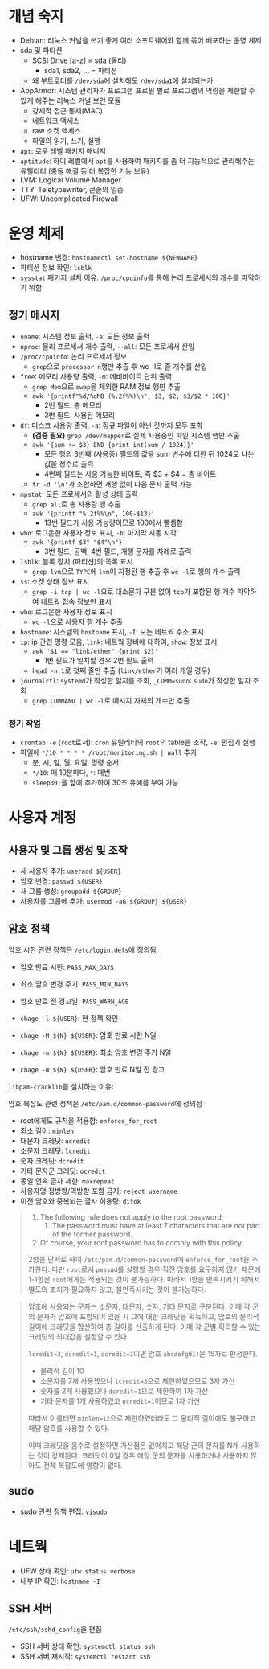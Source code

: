 # 개념 숙지

- Debian: 리눅스 커널을 쓰기 좋게 여러 소프트웨어와 함께 묶어 배포하는 운영 체제
- sda 및 파티션
  - SCSI Drive [a-z] = sda (물리)
    - sda1, sda2, ... = 파티션
  - 왜 부트로더를 `/dev/sda`에 설치해도 `/dev/sda1`에 설치되는가
- AppArmor: 시스템 관리자가 프로그램 프로필 별로 프로그램의 역량을 제한할 수 있게 해주는 리눅스 커널 보안 모듈
  - 강제적 접근 통제(MAC)
  - 네트워크 액세스
  - raw 소켓 액세스
  - 파일의 읽기, 쓰기, 실행
- `apt`: 로우 레벨 패키지 매니저
- `aptitude`: 하이 레벨에서 `apt`를 사용하여 패키지를 좀 더 지능적으로 관리해주는 유틸리티 (충돌 해결 등 더 복잡한 기능 보유)
- LVM: Logical Volume Manager
- TTY: Teletypewriter, 콘솔의 일종
- UFW: Uncomplicated Firewall

# 운영 체제

- hostname 변경: `hostnamectl set-hostname ${NEWNAME}`
- 파티션 정보 확인: `lsblk`
- `sysstat` 패키지 설치 이유: `/proc/cpuinfo`를 통해 논리 프로세서의 개수를 파악하기 위함

## 정기 메시지

- `uname`: 시스템 정보 출력, `-a`: 모든 정보 출력
- `nproc`: 물리 프로세서 개수 출력, `--all`: 모든 프로세서 산입
- `/proc/cpuinfo`: 논리 프로세서 정보
    - `grep`으로 `processor n`행만 추출 후 wc -l로 줄 개수를 산입
- `free`: 메모리 사용량 출력, `-m`: 메비바이트 단위 출력
  - `grep Mem`으로 `swap`을 제외한 RAM 정보 행만 추출
  - `awk '{printf"%d/%dMB (%.2f%%)\n", $3, $2, $3/$2 * 100}'`
    - 2번 필드: 총 메모리
    - 3번 필드: 사용된 메모리
- `df`: 디스크 사용량 출력, `-a`: 정규 파일이 아닌 것까지 모두 포함
  - **(검증 필요)** `grep /dev/mapper`로 실제 사용중인 파일 시스템 행만 추출
  - `awk '{sum += $3} END {print int(sum / 1024)}'`
    - 모든 행의 3번째 (사용중) 필드의 값을 sum 변수에 더한 뒤 1024로 나눈 값을 정수로 출력
    - 4번째 필드는 사용 가능한 바이트, 즉 $3 + $4 = 총 바이트
  - `tr -d '\n'`과 조합하면 개행 없이 다음 문자 출력 가능
- `mpstat`: 모든 프로세서의 활성 상태 출력
  - `grep all`로 총 사용량 행 추출
  - `awk '{printf "%.2f%%\n", 100-$13}'`
    - 13번 필드가 사용 가능량이므로 100에서 뺄셈함
- `who`: 로그온한 사용자 정보 표시, `-b`: 마지막 시동 시각
  - `awk '{printf $3" "$4"\n"}'`
    - 3번 필드, 공백, 4번 필드, 개행 문자를 차례로 출력
- `lsblk`: 블록 장치 (파티션)의 목록 표시
  - `grep lvm`으로 `TYPE`에 `lvm`이 지정된 행 추출 후 `wc -l`로 행의 개수 출력
- `ss`: 소켓 상태 정보 표시
  - `grep -i tcp | wc -l`으로 대소문자 구분 없이 `tcp`가 포함된 행 개수 파악하여 네트웍 접속 정보만 표시
- `who`: 로그온한 사용자 정보 표시
  - `wc -l`으로 사용자 행 개수 추출
- `hostname`: 시스템의 `hostname` 표시, `-I`: 모든 네트웍 주소 표시
- `ip`: ip 관련 명령 모음, `link`: 네트웍 장비에 대하여, `show`: 정보 표시
  - `awk '$1 == "link/ether" {print $2}'`
    - 1번 필드가 일치할 경우 2번 필드 출력
  - `head -n 1`로 첫째 줄만 추출 (`link/ether`가 여러 개일 경우)
- `journalctl`: `systemd`가 작성한 일지를 조회, `_COMM=sudo`: `sudo`가 작성한 일지 조회
  - `grep COMMAND | wc -l`로 메시지 자체의 개수만 추출

### 정기 작업

- `crontab -e` (`root`로서): `cron` 유틸리티의 `root`의 table을 조작, `-e`: 편집기 실행
- 파일에 `*/10 * * * * /root/monitoring.sh | wall` 추가
  - 분, 시, 일, 월, 요일, 명령 순서
  - `*/10`: 매 10분마다, `*`: 매번
  - `sleep30;`을 앞에 추가하여 30초 유예를 부여 가능

# 사용자 계정

## 사용자 및 그룹 생성 및 조작

- 새 사용자 추가: `useradd ${USER}`
- 암호 변경: `passwd ${USER}`
- 새 그룹 생성: `groupadd ${GROUP}`
- 사용자를 그룹에 추가: `usermod -aG ${GROUP} ${USER}`

## 암호 정책

암호 시한 관련 정책은 `/etc/login.defs`에 정의됨

- 암호 만료 시한: `PASS_MAX_DAYS`
- 최소 암호 변경 주기: `PASS_MIN_DAYS`
- 암호 만료 전 경고일: `PASS_WARN_AGE`

- `chage -l ${USER}`: 현 정책 확인
- `chage -M ${N} ${USER}`: 암호 만료 시한 N일
- `chage -m ${N} ${USER}`: 최소 암호 변경 주기 N일
- `chage -W ${N} ${USER}`: 암호 만료 N일 전 경고

`libpam-cracklib`를 설치하는 이유: 

암호 복잡도 관련 정책은 `/etc/pam.d/common-password`에 정의됨

- root에게도 규칙을 적용함: `enforce_for_root`
- 최소 길이: `minlen`
- 대문자 크레딧: `ucredit`
- 소문자 크레딧: `lcredit`
- 숫자 크레딧: `dcredit`
- 기타 문자군 크레딧: `ocredit`
- 동일 연속 글자 제한: `maxrepeat`
- 사용자명 정방향/역방향 포함 금지: `reject_username`
- 이전 암호와 중복되는 글자 허용량: `difok`

> 1. The following rule does not apply to the root password: 
>     1. The password must have at least 7 characters that are not part of the former password.
> 1. Of course, your root password has to comply with this policy.
> 
> 2항을 단서로 하여 `/etc/pam.d/common-password`에 `enforce_for_root`을 추가한다. 다만 `root`로서 `passwd`를 실행할 경우 직전 암호를 요구하지 않기 때문에 1-1항은 `root`에게는 적용되는 것이 불가능하다. 따라서 1항을 만족시키기 위해서 별도의 조치가 필요하지 않고, 불만족시키는 것이 불가능하다.

> 암호에 사용되는 문자는 소문자, 대문자, 숫자, 기타 문자로 구분된다. 이때 각 군의 문자가 암호에 포함되어 있을 시 그에 대한 크레딧을 획득하고, 암호의 물리적 길이에 크레딧을 합산하여 총 길이를 산출하게 된다. 이때 각 군별 획득할 수 있는 크레딧의 최대값을 설정할 수 있다.
> 
> `lcredit=3`, `dcredit=1`, `ocredit=1`이면 암호 `abcdefg01!`은 15자로 판정한다.
> 
> - 물리적 길이 10
> - 소문자를 7개 사용했으나 `lcredit=3`으로 제한하였으므로 3자 가산
> - 숫자를 2개 사용했으나 `dcredit=1`으로 제한하여 1자 가산
> - 기타 문자를 1개 사용하였고 `ocredit=1`이므로 1자 가산
> 
> 따라서 이를테면 `minlen=12`으로 제한하였더라도 그 물리적 길이에도 불구하고 해당 암호를 사용할 수 있다.
> 
> 이때 크레딧을 음수로 설정하면 가산점은 없어지고 해당 군의 문자를 N개 사용하는 것이 강제된다. 크레딧이 0일 경우 해당 군의 문자를 사용하거나 사용하지 않아도 전체 복잡도에 영향이 없다.

## sudo

- sudo 관련 정책 편집: `visudo`

# 네트웍

- UFW 상태 확인: `ufw status verbose`
- 내부 IP 확인: `hostname -I`

## SSH 서버

`/etc/ssh/sshd_config`을 편집
- SSH 서버 상태 확인: `systemctl status ssh`
- SSH 서버 재시작: `systemctl restart ssh`
